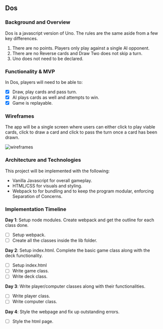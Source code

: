 ## Dos

### Background and Overview

Dos is a javascript version of Uno.  The rules are the same aside from a few key differences.

1. There are no points.  Players only play against a single AI opponent.
2. There are no Reverse cards and Draw Two does not skip a turn.
3. Uno does not need to be declared.

### Functionality & MVP

In Dos, players will need to be able to:
- [x] Draw, play cards and pass turn.
- [x] AI plays cards as well and attempts to win.
- [x] Game is replayable.

### Wireframes

The app will be a single screen where users can either click to play viable cards, click to draw a card and click to pass the turn once a card has been drawn.

![wireframes](https://s3-us-west-1.amazonaws.com/hallyu-dev/images/Screen+Shot+2018-02-11+at+8.51.44+PM.png)

### Architecture and Technologies

This project will be implemented with the following:

- Vanilla Javascript for overall gameplay.
- HTML/CSS for visuals and styling.
- Webpack to for bundling and to keep the program modular, enforcing Separation of Concerns.

### Implementation Timeline

**Day 1**: Setup node modules.  Create webpack and get the outline for each class done.

- [ ] Setup webpack.
- [ ] Create all the classes inside the lib folder.

**Day 2**: Setup index.html.  Complete the basic game class along with the deck functionality.
- [ ] Setup index.html
- [ ] Write game class.
- [ ] Write deck class.

**Day 3**: Write player/computer classes along with their functionalities.
- [ ] Write player class.
- [ ] Write computer class.

**Day 4**: Style the webpage and fix up outstanding errors.
- [ ] Style the html page.
